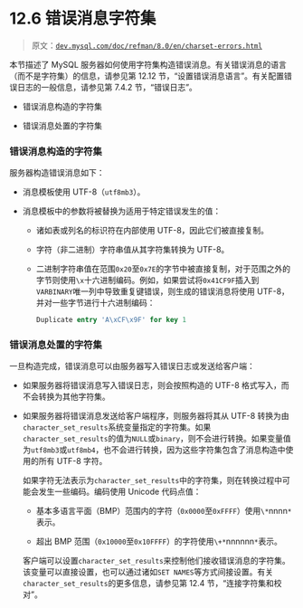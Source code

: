 # 12.6 错误消息字符集

> 原文：[`dev.mysql.com/doc/refman/8.0/en/charset-errors.html`](https://dev.mysql.com/doc/refman/8.0/en/charset-errors.html)

本节描述了 MySQL 服务器如何使用字符集构造错误消息。有关错误消息的语言（而不是字符集）的信息，请参见第 12.12 节，“设置错误消息语言”。有关配置错误日志的一般信息，请参见第 7.4.2 节，“错误日志”。

+   错误消息构造的字符集

+   错误消息处置的字符集

### 错误消息构造的字符集

服务器构造错误消息如下：

+   消息模板使用 UTF-8（`utf8mb3`）。

+   消息模板中的参数将被替换为适用于特定错误发生的值：

    +   诸如表或列名的标识符在内部使用 UTF-8，因此它们被直接复制。

    +   字符（非二进制）字符串值从其字符集转换为 UTF-8。

    +   二进制字符串值在范围`0x20`至`0x7E`的字节中被直接复制，对于范围之外的字节则使用`\x`十六进制编码。例如，如果尝试将`0x41CF9F`插入到`VARBINARY`唯一列中导致重复键错误，则生成的错误消息将使用 UTF-8，并对一些字节进行十六进制编码：

        ```sql
        Duplicate entry 'A\xCF\x9F' for key 1
        ```

### 错误消息处置的字符集

一旦构造完成，错误消息可以由服务器写入错误日志或发送给客户端：

+   如果服务器将错误消息写入错误日志，则会按照构造的 UTF-8 格式写入，而不会转换为其他字符集。

+   如果服务器将错误消息发送给客户端程序，则服务器将其从 UTF-8 转换为由`character_set_results`系统变量指定的字符集。如果`character_set_results`的值为`NULL`或`binary`，则不会进行转换。如果变量值为`utf8mb3`或`utf8mb4`，也不会进行转换，因为这些字符集包含了消息构造中使用的所有 UTF-8 字符。

    如果字符无法表示为`character_set_results`中的字符集，则在转换过程中可能会发生一些编码。编码使用 Unicode 代码点值：

    +   基本多语言平面（BMP）范围内的字符（`0x0000`至`0xFFFF`）使用`\*`nnnn`*`表示。

    +   超出 BMP 范围（`0x10000`至`0x10FFFF`）的字符使用`\+*`nnnnnn`*`表示。

    客户端可以设置`character_set_results`来控制他们接收错误消息的字符集。该变量可以直接设置，也可以通过诸如`SET NAMES`等方式间接设置。有关`character_set_results`的更多信息，请参见第 12.4 节，“连接字符集和校对”。
